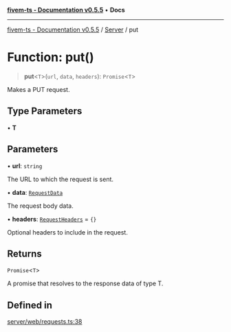 [**fivem-ts - Documentation v0.5.5**](../../../README.md) • **Docs**

***

[fivem-ts - Documentation v0.5.5](../../../README.md) / [Server](../README.md) / put

# Function: put()

> **put**\<`T`\>(`url`, `data`, `headers`): `Promise`\<`T`\>

Makes a PUT request.

## Type Parameters

• **T**

## Parameters

• **url**: `string`

The URL to which the request is sent.

• **data**: [`RequestData`](../interfaces/RequestData.md)

The request body data.

• **headers**: [`RequestHeaders`](../interfaces/RequestHeaders.md) = `{}`

Optional headers to include in the request.

## Returns

`Promise`\<`T`\>

A promise that resolves to the response data of type T.

## Defined in

[server/web/requests.ts:38](https://github.com/Purpose-Dev/fivem-ts/blob/main/src/server/web/requests.ts#L38)
